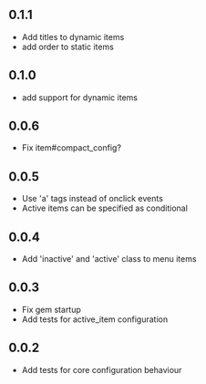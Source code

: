 0.1.1
-----
* Add titles to dynamic items
* add order to static items

0.1.0
-----
* add support for dynamic items

0.0.6
-----
* Fix item#compact_config?

0.0.5
-----
* Use 'a' tags instead of onclick events
* Active items can be specified as conditional

0.0.4
-----
* Add 'inactive' and 'active' class to menu items

0.0.3
-----
* Fix gem startup
* Add tests for active_item configuration

0.0.2
-----
* Add tests for core configuration behaviour
